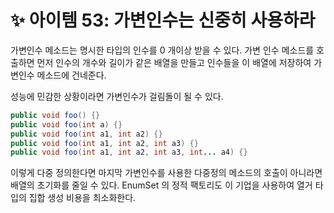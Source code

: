 # ✨ 아이템 53: 가변인수는 신중히 사용하라

[]()

가변인수 메소드는 명시한 타입의 인수를 0 개이상 받을 수 있다. 가변 인수 메소드를 호출하면 먼저 인수의 개수와 길이가 같은 배열을 만들고 인수들을 이 배열에 저장하여 가변인수 메소드에 건네준다.

성능에 민감한 상황이라면 가변인수가 걸림돌이 될 수 있다.

```java
public void foo() {}
public void foo(int a) {}
public void foo(int a1, int a2) {}
public void foo(int a1, int a2, int a3) {}
public void foo(int a1, int a2, int a3, int... a4) {}
```

이렇게 다중 정의한다면 마지막 가변인수를 사용한 다중정의 메소드의 호출이 아니라면 배열의 초기화를 줄일 수 있다. EnumSet 의 정적 팩토리도 이 기업을 사용하여 열거 타입의 집합 생성 비용을 최소화한다.
